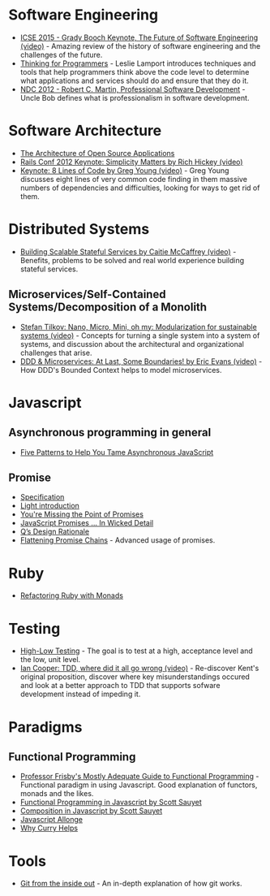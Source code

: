 Software Engineering
=====================
* [ICSE 2015 - Grady Booch Keynote, The Future of Software Engineering (video)](https://www.youtube.com/watch?v=h1TGJJ-F-fE) - Amazing review of the history of software engineering and the challenges of the future.
* [Thinking for Programmers](https://channel9.msdn.com/Events/Build/2014/3-642) - Leslie Lamport introduces techniques and tools that help programmers think above the code level to determine what applications and services should do and ensure that they do it.
* [NDC 2012 - Robert C. Martin, Professional Software Development](https://www.youtube.com/watch?v=zwtg7lIMUaQ) - Uncle Bob defines what is professionalism in software development.

Software Architecture
=====================

* [The Architecture of Open Source Applications](http://aosabook.org/en/index.html)
* [Rails Conf 2012 Keynote: Simplicity Matters by Rich Hickey (video)](https://www.youtube.com/watch?v=rI8tNMsozo0)
* [Keynote: 8 Lines of Code by Greg Young (video)](http://www.infoq.com/presentations/8-lines-code-refactoring) - Greg Young discusses eight lines of very common code finding in them massive numbers of dependencies and difficulties, looking for ways to get rid of them.

Distributed Systems
===================
* [Building Scalable Stateful Services by Caitie McCaffrey (video)](https://www.youtube.com/watch?v=H0i_bXKwujQ) - Benefits, problems to be solved and real world experience building stateful services.

Microservices/Self-Contained Systems/Decomposition of a Monolith
---------------------------

* [Stefan Tilkov: Nano, Micro, Mini, oh my: Modularization for sustainable systems (video)](https://www.youtube.com/watch?v=HYiLzji7MuY) -  Concepts for turning a single system into a system of systems, and discussion about the architectural and organizational challenges that arise.
* [DDD & Microservices: At Last, Some Boundaries! by Eric Evans (video)](https://www.youtube.com/watch?v=yPvef9R3k-M) - How DDD's Bounded Context helps to model microservices.

Javascript
==========

Asynchronous programming in general
-----------------------------------

* [Five Patterns to Help You Tame Asynchronous JavaScript](http://tech.pro/blog/1402/five-patterns-to-help-you-tame-asynchronous-javascript)

Promise
-------

* [Specification](https://promisesaplus.com/)
* [Light introduction](https://www.promisejs.org/)
* [You're Missing the Point of Promises](https://blog.domenic.me/youre-missing-the-point-of-promises/)
* [JavaScript Promises ... In Wicked Detail](http://www.mattgreer.org/articles/promises-in-wicked-detail/)
* [Q’s Design Rationale](https://github.com/kriskowal/q/blob/v1/design/README.js)
* [Flattening Promise Chains](http://solutionoptimist.com/2013/12/27/javascript-promise-chains-2/) - Advanced usage of promises.

Ruby
====

* [Refactoring Ruby with Monads](http://codon.com/refactoring-ruby-with-monads)

Testing
=======

* [High-Low Testing](http://mikepackdev.com/blog_posts/39-high-low-testing) - The goal is to test at a high, acceptance level and the low, unit level.
* [Ian Cooper: TDD, where did it all go wrong (video)](https://vimeo.com/68375232) - Re-discover Kent's original proposition, discover where key misunderstandings occured and look at a better approach to TDD that supports sofware development instead of impeding it.

Paradigms
=========

Functional Programming
----------------------

* [Professor Frisby's Mostly Adequate Guide to Functional Programming](https://drboolean.gitbooks.io/mostly-adequate-guide/content/ch10.html) - Functional paradigm in using Javascript. Good explanation of functors, monads and the likes.
* [Functional Programming in Javascript by Scott Sauyet](http://scott.sauyet.com/Javascript/Talk/2014/01/FuncProgTalk/#slide-0)
* [Composition in Javascript by Scott Sauyet](http://scott.sauyet.com/Javascript/Talk/Compose/2013-05-22/#slide-0)
* [Javascript Allonge](https://leanpub.com/javascript-allonge/read)
* [Why Curry Helps](https://web.archive.org/web/20140714014530/http://hughfdjackson.com/javascript/why-curry-helps)

Tools
=====

* [Git from the inside out](https://codewords.recurse.com/issues/two/git-from-the-inside-out) - An in-depth explanation of how git works.
